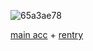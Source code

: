 ![65a3ae78](https://github.com/user-attachments/assets/a27e2b90-5e7b-4c2a-84ff-d698f6f29bf7)


 [main acc](https://github.com/R0TTENN)  +  [rentry](https://rentry.co/SEV7NN)
